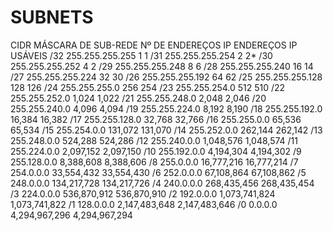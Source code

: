 # SUBNETS

<tr>
  <th> CIDR	  MÁSCARA DE SUB-REDE	   Nº DE ENDEREÇOS IP	   ENDEREÇOS IP USÁVEIS </th>
  <th> /32	    255.255.255.255	    	 1	                   1 </th>
/31	    255.255.255.254	    	 2	                   2*
/30	    255.255.255.252		     4	                   2
/29	    255.255.255.248	     	 8	                   6
/28	    255.255.255.240	     	 16	                   14
/27	    255.255.255.224	       32	                   30
/26	    255.255.255.192        64	                   62
/25	    255.255.255.128	     	 128	                 126
/24	    255.255.255.0	         256	                 254
/23	    255.255.254.0	         512	                 510
/22	    255.255.252.0	         1,024	               1,022
/21	    255.255.248.0	         2,048	               2,046
/20	    255.255.240.0	         4,096	               4,094
/19	    255.255.224.0	         8,192	               8,190
/18	    255.255.192.0	         16,384	               16,382
/17	    255.255.128.0	         32,768	               32,766
/16	    255.255.0.0	           65,536	               65,534
/15	    255.254.0.0	           131,072	             131,070
/14	    255.252.0.0	           262,144	             262,142
/13	    255.248.0.0	           524,288	             524,286
/12	    255.240.0.0	           1,048,576	           1,048,574
/11	    255.224.0.0            2,097,152	           2,097,150
/10	    255.192.0.0	           4,194,304	           4,194,302
/9	    255.128.0.0	           8,388,608	           8,388,606
/8	    255.0.0.0	             16,777,216	           16,777,214
/7	    254.0.0.0	             33,554,432	           33,554,430
/6	    252.0.0.0	             67,108,864	           67,108,862
/5	    248.0.0.0	             134,217,728	         134,217,726
/4	    240.0.0.0	             268,435,456	         268,435,454
/3	    224.0.0.0	             536,870,912	         536,870,910
/2	    192.0.0.0	             1,073,741,824	       1,073,741,822
/1	    128.0.0.0	             2,147,483,648	       2,147,483,646
/0	    0.0.0.0	               4,294,967,296	       4,294,967,294
</tr>
